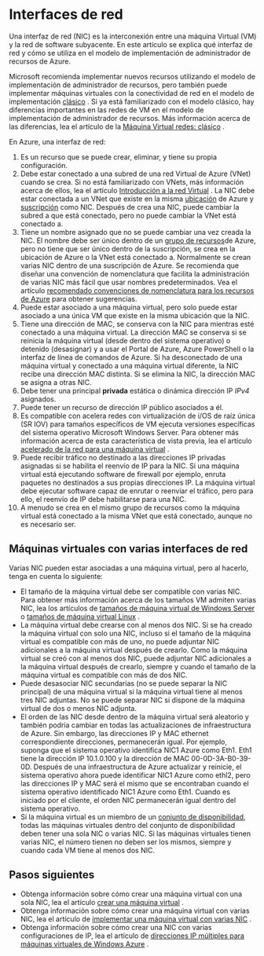 <properties 
   pageTitle="Interfaces de red | Microsoft Azure"
   description="Obtenga información sobre las interfaces de red de Azure en el Administrador de recursos de Azure."
   services="virtual-network"
   documentationCenter="na"
   authors="jimdial"
   manager="carmonm"
   editor=""
   tags="azure-resource-manager"
/>
<tags 
   ms.service="virtual-network"
   ms.devlang="na"
   ms.topic="article"
   ms.tgt_pltfrm="na"
   ms.workload="infrastructure-services"
   ms.date="09/23/2016"
   ms.author="jdial" />

# <a name="network-interfaces"></a>Interfaces de red

Una interfaz de red (NIC) es la interconexión entre una máquina Virtual (VM) y la red de software subyacente. En este artículo se explica qué interfaz de red y cómo se utiliza en el modelo de implementación de administrador de recursos de Azure.

Microsoft recomienda implementar nuevos recursos utilizando el modelo de implementación de administrador de recursos, pero también puede implementar máquinas virtuales con la conectividad de red en el modelo de implementación [clásico](virtual-network-ip-addresses-overview-classic.md) . Si ya está familiarizado con el modelo clásico, hay diferencias importantes en las redes de VM en el modelo de implementación de administrador de recursos. Más información acerca de las diferencias, lea el artículo de la [Máquina Virtual redes: clásico](virtual-network-ip-addresses-overview-classic.md#differences-between-resource-manager-and-classic-deployments) .

En Azure, una interfaz de red:

1. Es un recurso que se puede crear, eliminar, y tiene su propia configuración.
2. Debe estar conectado a una subred de una red Virtual de Azure (VNet) cuando se crea. Si no está familiarizado con VNets, más información acerca de ellos, lea el artículo [Introducción a la red Virtual](virtual-networks-overview.md) . La NIC debe estar conectada a un VNet que existe en la misma [ubicación](https://azure.microsoft.com/regions) de Azure y [suscripción](../azure-glossary-cloud-terminology.md#subscription) como NIC. Después de crea una NIC, puede cambiar la subred a que está conectado, pero no puede cambiar la VNet está conectado a.
3. Tiene un nombre asignado que no se puede cambiar una vez creada la NIC. El nombre debe ser único dentro de un [grupo de recursos](../azure-resource-manager/resource-group-overview.md#resource-groups)de Azure, pero no tiene que ser único dentro de la suscripción, se crea en la ubicación de Azure o la VNet está conectado a. Normalmente se crean varias NIC dentro de una suscripción de Azure. Se recomienda que diseñar una convención de nomenclatura que facilita la administración de varias NIC más fácil que usar nombres predeterminados. Vea el artículo [recomendado convenciones de nomenclatura para los recursos de Azure](../guidance/guidance-naming-conventions.md) para obtener sugerencias.
4. Puede estar asociado a una máquina virtual, pero solo puede estar asociado a una única VM que existe en la misma ubicación que la NIC.
5. Tiene una dirección de MAC, se conserva con la NIC para mientras esté conectado a una máquina virtual. La dirección MAC se conserva si se reinicia la máquina virtual (desde dentro del sistema operativo) o detenido (desasignar) y a usar el Portal de Azure, Azure PowerShell o la interfaz de línea de comandos de Azure. Si ha desconectado de una máquina virtual y conectado a una máquina virtual diferente, la NIC recibe una dirección MAC distinta. Si se elimina la NIC, la dirección MAC se asigna a otras NIC.
6. Debe tener una principal **privada** estática o dinámica dirección IP *IPv4* asignados.
8. Puede tener un recurso de dirección IP público asociados a él.
9. Es compatible con acelera redes con virtualización de i/OS de raíz única (SR IOV) para tamaños específicos de VM ejecuta versiones específicas del sistema operativo Microsoft Windows Server. Para obtener más información acerca de esta característica de vista previa, lea el artículo [acelerado de la red para una máquina virtual](virtual-network-accelerated-networking-powershell.md) .
10. Puede recibir tráfico no destinado a las direcciones IP privadas asignadas si se habilita el reenvío de IP para la NIC. Si una máquina virtual está ejecutando software de firewall por ejemplo, enruta paquetes no destinados a sus propias direcciones IP. La máquina virtual debe ejecutar software capaz de enrutar o reenviar el tráfico, pero para ello, el reenvío de IP debe habilitarse para una NIC.
11. A menudo se crea en el mismo grupo de recursos como la máquina virtual está conectado a la misma VNet que está conectado, aunque no es necesario ser.

## <a name="vms-with-multiple-network-interfaces"></a>Máquinas virtuales con varias interfaces de red

Varias NIC pueden estar asociadas a una máquina virtual, pero al hacerlo, tenga en cuenta lo siguiente:  

- El tamaño de la máquina virtual debe ser compatible con varias NIC. Para obtener más información acerca de los tamaños VM admiten varias NIC, lea los artículos de [tamaños de máquina virtual de Windows Server](../virtual-machines/virtual-machines-windows-sizes.md) o [tamaños de máquina virtual Linux](../virtual-machines/virtual-machines-linux-sizes.md) .   
- La máquina virtual debe crearse con al menos dos NIC. Si se ha creado la máquina virtual con solo una NIC, incluso si el tamaño de la máquina virtual es compatible con más de uno, no puede adjuntar NIC adicionales a la máquina virtual después de crearlo. Como la máquina virtual se creó con al menos dos NIC, puede adjuntar NIC adicionales a la máquina virtual después de crearlo, siempre y cuando el tamaño de la máquina virtual es compatible con más de dos NIC.  
- Puede desasociar NIC secundarias (no se puede separar la NIC principal) de una máquina virtual si la máquina virtual tiene al menos tres NIC adjuntas. No se puede separar NIC si dispone de la máquina virtual de dos o menos NIC adjunta.  
- El orden de las NIC desde dentro de la máquina virtual será aleatorio y también podría cambiar en todas las actualizaciones de infraestructura de Azure. Sin embargo, las direcciones IP y MAC ethernet correspondiente direcciones, permanecerán igual. Por ejemplo, suponga que el sistema operativo identifica NIC1 Azure como Eth1. Eth1 tiene la dirección IP 10.1.0.100 y la dirección de MAC 00-0D-3A-B0-39-0D. Después de una infraestructura de Azure actualizar y reinicie, el sistema operativo ahora puede identificar NIC1 Azure como ethl2, pero las direcciones IP y MAC será el mismo que se encontraban cuando el sistema operativo identificado NIC1 Azure como Eth1. Cuando es iniciado por el cliente, el orden NIC permanecerán igual dentro del sistema operativo.  
- Si la máquina virtual es un miembro de un [conjunto de disponibilidad](../azure-glossary-cloud-terminology.md#availability-set), todas las máquinas virtuales dentro del conjunto de disponibilidad deben tener una sola NIC o varias NIC. Si las máquinas virtuales tienen varias NIC, el número tienen no deben ser los mismos, siempre y cuando cada VM tiene al menos dos NIC.

## <a name="next-steps"></a>Pasos siguientes

- Obtenga información sobre cómo crear una máquina virtual con una sola NIC, lea el artículo [crear una máquina virtual](../virtual-machines/virtual-machines-windows-hero-tutorial.md) .
- Obtenga información sobre cómo crear una máquina virtual con varias NIC, lea el artículo de [implementar una máquina virtual con varias NIC](virtual-network-deploy-multinic-arm-ps.md) .
- Obtenga información sobre cómo crear una NIC con varias configuraciones de IP, lea el artículo de [direcciones IP múltiples para máquinas virtuales de Windows Azure](virtual-network-multiple-ip-addresses-powershell.md) .
